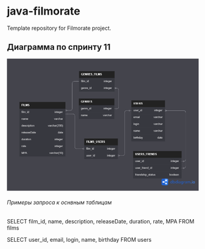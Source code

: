 # java-filmorate
Template repository for Filmorate project.

## Диаграмма по спринту 11
![diagram](/diagram.png)

###### Примеры запроса к оснвным таблицам
SELECT 
      film_id,
      name,
      description,
      releaseDate,
      duration,
      rate,
      MPA
FROM films

SELECT 
      user_id,
      email,
      login,
      name,
      birthday
FROM users
